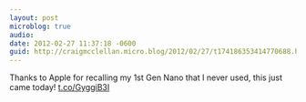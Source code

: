 ```yaml
---
layout: post
microblog: true
audio: 
date: 2012-02-27 11:37:18 -0600
guid: http://craigmcclellan.micro.blog/2012/02/27/t174186353414770688.html
---
```

Thanks to Apple for recalling my 1st Gen Nano that I never used, this just came today! [t.co/GyggiB3I](http://t.co/GyggiB3I)
